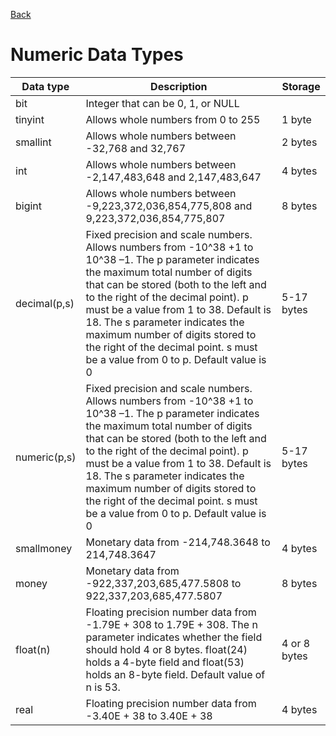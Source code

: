 [Back](README.md)
# Numeric Data Types
Data type | Description | Storage
---|---|---
bit | Integer that can be 0, 1, or NULL |  
tinyint | Allows whole numbers from 0 to 255 | 1 byte
smallint | Allows whole numbers between -32,768 and 32,767 | 2 bytes
int | Allows whole numbers between -2,147,483,648 and 2,147,483,647 | 4 bytes
bigint | Allows whole numbers between -9,223,372,036,854,775,808 and 9,223,372,036,854,775,807 | 8 bytes
decimal(p,s) | Fixed precision and scale numbers. Allows numbers from -10^38 +1 to 10^38 –1. The p parameter indicates the maximum total number of digits that can be stored (both to the left and to the right of the decimal point). p must be a value from 1 to 38. Default is 18. The s parameter indicates the maximum number of digits stored to the right of the decimal point. s must be a value from 0 to p. Default value is 0 | 5-17 bytes 
numeric(p,s) | Fixed precision and scale numbers. Allows numbers from -10^38 +1 to 10^38 –1. The p parameter indicates the maximum total number of digits that can be stored (both to the left and to the right of the decimal point). p must be a value from 1 to 38. Default is 18. The s parameter indicates the maximum number of digits stored to the right of the decimal point. s must be a value from 0 to p. Default value is 0 | 5-17 bytes
smallmoney | Monetary data from -214,748.3648 to 214,748.3647 | 4 bytes
money | Monetary data from -922,337,203,685,477.5808 to 922,337,203,685,477.5807 | 8 bytes
float(n) | Floating precision number data from -1.79E + 308 to 1.79E + 308. The n parameter indicates whether the field should hold 4 or 8 bytes. float(24) holds a 4-byte field and float(53) holds an 8-byte field. Default value of n is 53. | 4 or 8 bytes
real | Floating precision number data from -3.40E + 38 to 3.40E + 38 | 4 bytes
